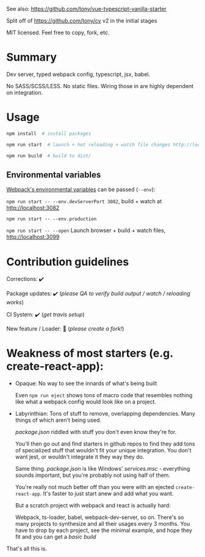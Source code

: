 See also: <https://github.com/tony/vue-typescript-vanilla-starter>

Split off of <https://github.com/tony/cv> v2 in the initial stages

MIT licensed. Feel free to copy, fork, etc.

# Summary

Dev server, typed webpack config, typescript, jsx, babel.

No SASS/SCSS/LESS. No static files. Wiring those in are highly dependent on integration.

# Usage

```bash
npm install  # install packages

npm run start  # launch + hot reloading + watch file changes http://localhost:3099

npm run build  # build to dist/
```

## Environmental variables

[Webpack's environmental variables] can be passed (`--env`):

`npm run start -- --env.devServerPort 3082`, build + watch at <http://localhost:3082>

`npm run start -- --env.production`

`npm run start -- --open` Launch browser + build + watch files, <http://localhost:3099>

[webpack's environmental variables]: https://webpack.js.org/guides/environment-variables/

# Contribution guidelines

Corrections: ✔️

Package updates: ✔️ (_please QA to verify build output / watch / reloading works_)

CI System: ✔️ (_get travis setup_)

New feature / Loader: 🚫 (_please create a fork!_)

# Weakness of most starters (e.g. create-react-app):

- Opaque: No way to see the innards of what's being built

     Even `npm run eject` shows tons of macro code that resembles nothing like what a webpack config
     would look like on a project.

- Labyrinthian: Tons of stuff to remove, overlapping dependencies. Many things of which aren't
  being used.

     _package.json_ riddled with stuff you don't even know they're for.

     You'll then go out and find starters in github repos to find they add tons of specialized stuff
     that wouldn't fit your unique integration. You don't want jest, or wouldn't integrate it they
     way they do.

     Same thing. _package.json_ is like Windows' _services.msc_ - everything sounds important, but
     you're probably not using half of them.

     You're really not much better off than you were with an ejected `create-react-app`. It's
     faster to just start anew and add what you want.

     But a scratch project with webpack and react is actually hard:

     Webpack, ts-loader, babel, webpack-dev-server, so on. There's so many projects to synthesize
     and all their usages every 3 months. You have to drop by each project, see the minimal example,
     and hope they fit and you can get a _basic build_

That's all this is.
